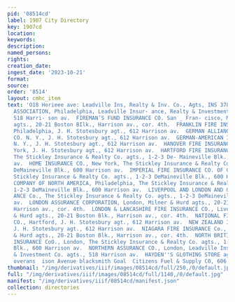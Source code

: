 ```yaml
---
pid: '08514cd'
label: 1907 City Directory
key: 1907cd
location: 
keywords: 
description: 
named_persons: 
rights: 
creation_date: 
ingest_date: '2023-10-21'
format: 
source: 
order: '8514'
layout: cmhc_item
text: 'O18 Horieee ave: Leadville Ins, Realty & Inv. Co., Agts, INS 378 INS  FIRE
  ASSOCIATION, Philadelphia, Leadville Insur- ance, Realty & Investment Co. agts.,
  518 Harri- son av.  FIREMAN’S FUND INSURANCE CO. San _ Fran- cisco, Milner & Hurd
  agts., 20-21 Boston BIlk., Harrison av., cor. 4th.  FRANKLIN FIRE INSURANCE CO.,
  Philadelphia, J. H. Stotesbury agt., 612 Harrison av.  GERMAN ALLIANCE INSURANCE
  CO. N. Y., J. H. Stotesbury agt., 612 Harrison av.  GERMAN-AMERICAN INSURANCE CO.
  N. Y., J. H. Stotesbury agt., 612 Harrison av.  HANOVER FIRE INSURANCE CO., New
  York, J. H. Stotesbury agt., 612 Harrison av.  HARTFORD FIRE INSURANCE CO., Hartford,
  The Stickley Insurance & Realty Co. agts., 1-2-3 De- Maineville Blk., 600 Harrison
  av.  HOME INSURANCE CO., New York, The Stickley Insurance & Realty Co. agts., 1-2-3
  DeMaineville Blk., 600 Harrison av.  IMPERIAL FIRE INSURANCE CO. OF COLORADO, The
  Stickley Insurance & Realty Co. agts., 1-2-3 DeMaineville Blk., 600 Harrison av.  INSURANCE
  COMPANY OF NORTH AMERICA, Philadelphia, The Stickley Insurance & Realty Co agts.,
  1-2-3 DeMaineville Blk., 600 Harrison av.  LIVERPOOL AND LONDON AND GLOBE INSUR-
  ANCE Co., The Stickley Insurance & Realty Co. agts., 1-2-3 DeMaineville Blk., 600:-Harrison
  av.  LONDON ASSURANCE CORPORATION, London, Milner & Hurd agts., 20-21 Boston Blk.,
  Harrison av., cor. 4th.  LONDON & LANCASHIRE FIRE INSURANCE CO., Liverpool, Milner
  & Hurd agts., 20-21 Boston Blk., Harrison av., cor. 4th.  NATIONAL FIRE INSURANCE
  CO., Hartford, J. H. Stotesbury agt., 612 Harrison av.  NEW ZEALAND INSURANCE CO.,
  J. H. Stotesbury agt., 612 Harrison av.  NIAGARA FIRE INSURANCE Co., N. Y., Milner
  & Hurd agts., 20-21 Boston Blk., Harrison av., cor. 4th.  NORTH BRITISH & MERCANTILE
  INSURANCE CoO., London, The Stickley Insurance & Realty Co. agts., 1-2-3 DeMaineville
  Blk., 600 Harrison av.  NORTHERN ASSURANCE CO., London, Leadville Insurance, Realty
  & Investment Co. agts., 518 Harrison av.  HAYDEN''S GLOTHING STORE agentstorcanwanrr’s
  overans  ison Avenue blacksmith Goal  Citizens Fuel & Supply C0, 606 Harr '
thumbnail: "/img/derivatives/iiif/images/08514cd/full/250,/0/default.jpg"
full: "/img/derivatives/iiif/images/08514cd/full/1140,/0/default.jpg"
manifest: "/img/derivatives/iiif/08514cd/manifest.json"
collection: directories
---
```

